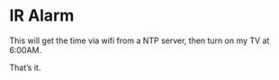 IR Alarm
========



This will get the time via wifi from a NTP server, then turn on my TV at 6:00AM.



That’s it.
